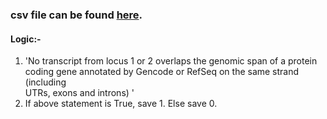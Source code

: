 ### csv file can be found [here](https://drive.google.com/drive/folders/1c7xIqWYH2no3xQXm_AAT2BQh5S2uyiYn?usp=sharing).<br/>
#### Logic:-<br/>
1) 'No transcript from locus 1 or 2 overlaps the genomic span of a protein <br/>
coding gene annotated by Gencode or RefSeq on the same strand (including <br/>
UTRs, exons and introns) '<br/>
2) If above statement is True, save 1. Else save 0.

